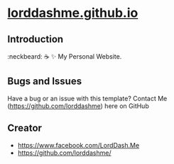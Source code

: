 # [lorddashme.github.io](https://github.com/lorddashme/lorddashme.github.io)

## Introduction

:neckbeard: :coffee: :sparkles: My Personal Website.

## Bugs and Issues

Have a bug or an issue with this template? Contact Me (https://github.com/lorddashme) here on GitHub

## Creator

* https://www.facebook.com/LordDash.Me
* https://github.com/lorddashme/
